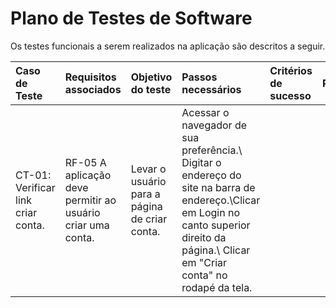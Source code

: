 # Plano de Testes de Software

Os testes funcionais a serem realizados na aplicação são descritos a seguir. 

| Caso de Teste | Requisitos associados | Objetivo do teste|Passos necessários|Critérios de sucesso|Responsável
|:---|:----|:---|:---|:---|:---
| CT-01: Verificar link criar conta.  | RF-05	A aplicação deve permitir ao usuário criar uma conta. | Levar o usuário para a página de criar conta.|Acessar o navegador de sua preferência.\ Digitar o endereço do site na barra de endereço.\Clicar em Login no canto superior direito da página.\ Clicar em "Criar conta" no rodapé da tela.|

 

